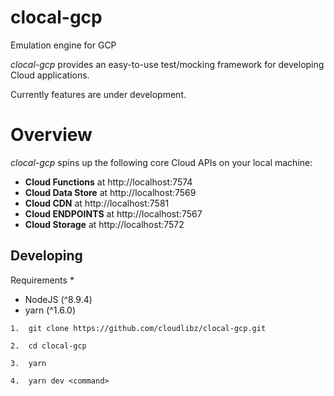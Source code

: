 # clocal-gcp

Emulation engine for GCP

_clocal-gcp_ provides an easy-to-use test/mocking framework for developing Cloud applications.

Currently features are under development.

# Overview

_clocal-gcp_ spins up the following core Cloud APIs on your local machine:

* **Cloud Functions** at http://localhost:7574
* **Cloud Data Store** at http://localhost:7569
* **Cloud CDN** at http://localhost:7581
* **Cloud ENDPOINTS** at http://localhost:7567
* **Cloud Storage** at http://localhost:7572

## Developing

Requirements \*

* NodeJS (^8.9.4)
* yarn (^1.6.0)

```
1.  git clone https://github.com/cloudlibz/clocal-gcp.git
```

```
2.  cd clocal-gcp
```

```
3.  yarn
```

```
4.  yarn dev <command>
```
